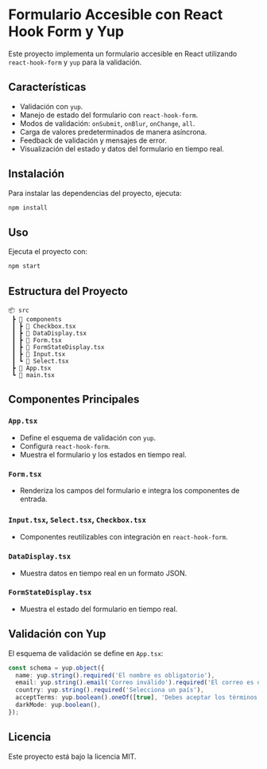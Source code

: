 # Formulario Accesible con React Hook Form y Yup

Este proyecto implementa un formulario accesible en React utilizando `react-hook-form` y `yup` para la validación.

## Características
- Validación con `yup`.
- Manejo de estado del formulario con `react-hook-form`.
- Modos de validación: `onSubmit`, `onBlur`, `onChange`, `all`.
- Carga de valores predeterminados de manera asíncrona.
- Feedback de validación y mensajes de error.
- Visualización del estado y datos del formulario en tiempo real.

## Instalación

Para instalar las dependencias del proyecto, ejecuta:

```sh
npm install
```

## Uso

Ejecuta el proyecto con:

```sh
npm start
```

## Estructura del Proyecto

```
📦 src
 ┣ 📂 components
 ┃ ┣ 📜 Checkbox.tsx
 ┃ ┣ 📜 DataDisplay.tsx
 ┃ ┣ 📜 Form.tsx
 ┃ ┣ 📜 FormStateDisplay.tsx
 ┃ ┣ 📜 Input.tsx
 ┃ ┗ 📜 Select.tsx
 ┣ 📜 App.tsx
 ┗ 📜 main.tsx
```

## Componentes Principales

### `App.tsx`
- Define el esquema de validación con `yup`.
- Configura `react-hook-form`.
- Muestra el formulario y los estados en tiempo real.

### `Form.tsx`
- Renderiza los campos del formulario e integra los componentes de entrada.

### `Input.tsx`, `Select.tsx`, `Checkbox.tsx`
- Componentes reutilizables con integración en `react-hook-form`.

### `DataDisplay.tsx`
- Muestra datos en tiempo real en un formato JSON.

### `FormStateDisplay.tsx`
- Muestra el estado del formulario en tiempo real.

## Validación con Yup

El esquema de validación se define en `App.tsx`:

```ts
const schema = yup.object({
  name: yup.string().required('El nombre es obligatorio'),
  email: yup.string().email('Correo inválido').required('El correo es obligatorio'),
  country: yup.string().required('Selecciona un país'),
  acceptTerms: yup.boolean().oneOf([true], 'Debes aceptar los términos'),
  darkMode: yup.boolean(),
});
```

## Licencia

Este proyecto está bajo la licencia MIT.
